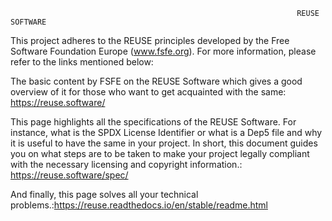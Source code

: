 <!-- 
SPDX-FileCopyrightText: 2022 Mathijs de Bruin <mathijs@visualspace.nl>
SPDX-FileCopyrightText: 2022 Dweb-search-frontend

SPDX-License-Identifier: AGPL-3.0-only

Dweb-search-frontend
-->

                                                                     
                                                                    REUSE SOFTWARE

This project adheres to the REUSE principles developed by the Free Software Foundation Europe (www.fsfe.org). For more information, please refer to the links mentioned below:

The basic content by FSFE on the REUSE Software which gives a good overview of it for those who want to get acquainted with the same: https://reuse.software/

This page highlights all the specifications of the REUSE Software. For instance, what is the SPDX License Identifier or what is a Dep5 file and why it is useful to have the same in your project. In short, this document guides you on what steps are to be taken to make your project legally compliant with the necessary licensing and copyright information.: https://reuse.software/spec/

And finally, this page solves all your technical problems.:https://reuse.readthedocs.io/en/stable/readme.html
